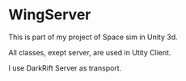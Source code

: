 # WingServer
This is part of my project of Space sim in Unity 3d.

All classes, exept server, are used in Utity Client.

I use DarkRift Server as transport.
